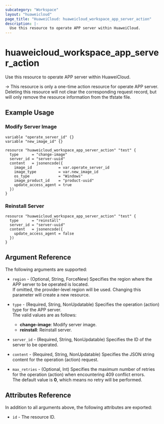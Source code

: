 ```yaml
---
subcategory: "Workspace"
layout: "huaweicloud"
page_title: "HuaweiCloud: huaweicloud_workspace_app_server_action"
description: |-
  Use this resource to operate APP server within HuaweiCloud.
---
```


# huaweicloud_workspace_app_server_action

Use this resource to operate APP server within HuaweiCloud.

-> This resource is only a one-time action resource for operate APP server. Deleting this resource will not clear
   the corresponding request record, but will only remove the resource information from the tfstate file.

## Example Usage

### Modify Server Image

```hcl
variable "operate_server_id" {}
variable "new_image_id" {}

resource "huaweicloud_workspace_app_server_action" "test" {
  type      = "change-image"
  server_id = "server-uuid"
  content   = jsonencode({
    image_id            = var.operate_server_id
    image_type          = var.new_image_id
    os_type             = "Windows"
    image_product_id    = "product-uuid"
    update_access_agent = true
  })
}
```

### Reinstall Server

```hcl
resource "huaweicloud_workspace_app_server_action" "test" {
  type      = "reinstall"
  server_id = "server-uuid"
  content   = jsonencode({
    update_access_agent = false
  })
}
```

## Argument Reference

The following arguments are supported:

* `region` - (Optional, String, ForceNew) Specifies the region where the APP server to be operated is located.  
  If omitted, the provider-level region will be used. Changing this parameter will create a new resource.

* `type` - (Required, String, NonUpdatable) Specifies the operation (action) type for the APP server.  
  The valid values are as follows:
  + **change-image**: Modify server image.
  + **reinstall**: Reinstall server.

* `server_id` - (Required, String, NonUpdatable) Specifies the ID of the server to be operated.

* `content` - (Required, String, NonUpdatable) Specifies the JSON string content for the operation (action)
  request.

* `max_retries` - (Optional, Int) Specifies the maximum number of retries for the operation (action) when
  encountering 409 conflict errors.  
  The default value is **0**, which means no retry will be performed.

## Attributes Reference

In addition to all arguments above, the following attributes are exported:

* `id` - The resource ID.
